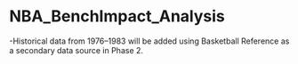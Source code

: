 # NBA_BenchImpact_Analysis
-Historical data from 1976–1983 will be added using Basketball Reference as a secondary data source in Phase 2.